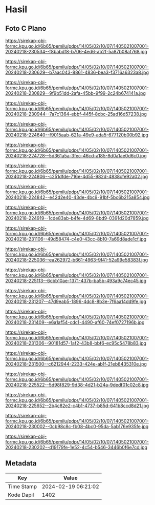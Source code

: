 # Hasil

## Foto C Plano

https://sirekap-obj-formc.kpu.go.id/6b65/pemilu/pdpr/14/05/02/10/07/1405021007001-20240218-230534--f8babdf8-b706-4ed6-ab2f-5a87b08af768.jpg

https://sirekap-obj-formc.kpu.go.id/6b65/pemilu/pdpr/14/05/02/10/07/1405021007001-20240218-230629--b7aac043-8861-4836-bea3-f3716a6323a8.jpg

https://sirekap-obj-formc.kpu.go.id/6b65/pemilu/pdpr/14/05/02/10/07/1405021007001-20240218-230829--9f9b51dd-2afa-45bb-9f99-2c24b674141a.jpg

https://sirekap-obj-formc.kpu.go.id/6b65/pemilu/pdpr/14/05/02/10/07/1405021007001-20240218-230944--7a7c1364-ebbf-445f-8cbc-25ad16d57238.jpg

https://sirekap-obj-formc.kpu.go.id/6b65/pemilu/pdpr/14/05/02/10/07/1405021007001-20240218-224640--f9015aab-621a-49e9-ada5-677120b00b92.jpg

https://sirekap-obj-formc.kpu.go.id/6b65/pemilu/pdpr/14/05/02/10/07/1405021007001-20240218-224728--5d361a5a-3fec-46cd-a185-8d0a1ae0d6c0.jpg

https://sirekap-obj-formc.kpu.go.id/6b65/pemilu/pdpr/14/05/02/10/07/1405021007001-20240218-224806--c251dfde-716e-4d55-982d-4838cfe92a02.jpg

https://sirekap-obj-formc.kpu.go.id/6b65/pemilu/pdpr/14/05/02/10/07/1405021007001-20240218-224842--e42d2e40-43de-4bc9-91bf-5bc6b215a854.jpg

https://sirekap-obj-formc.kpu.go.id/6b65/pemilu/pdpr/14/05/02/10/07/1405021007001-20240218-224919--1cde83ab-b4fe-4d69-8bd9-0391d20d7859.jpg

https://sirekap-obj-formc.kpu.go.id/6b65/pemilu/pdpr/14/05/02/10/07/1405021007001-20240218-231106--49d58474-c4e0-43cc-8b10-7a69d8ade1cf.jpg

https://sirekap-obj-formc.kpu.go.id/6b65/pemilu/pdpr/14/05/02/10/07/1405021007001-20240218-225036--ea262972-b661-4963-9f41-52a99e58383f.jpg

https://sirekap-obj-formc.kpu.go.id/6b65/pemilu/pdpr/14/05/02/10/07/1405021007001-20240218-225113--6cbb10ae-1371-437b-ba5b-493a9c74ec45.jpg

https://sirekap-obj-formc.kpu.go.id/6b65/pemilu/pdpr/14/05/02/10/07/1405021007001-20240218-231207--47d9eab5-1896-4dc8-8b3e-7f6aa14dd9fe.jpg

https://sirekap-obj-formc.kpu.go.id/6b65/pemilu/pdpr/14/05/02/10/07/1405021007001-20240218-231409--e6a1af54-cdc1-4490-af60-74ef0727196b.jpg

https://sirekap-obj-formc.kpu.go.id/6b65/pemilu/pdpr/14/05/02/10/07/1405021007001-20240218-231306--90181d57-1af2-43b8-bbf6-ec95c5478b83.jpg

https://sirekap-obj-formc.kpu.go.id/6b65/pemilu/pdpr/14/05/02/10/07/1405021007001-20240218-231500--c6212944-2233-424e-ab1f-21eb8435310e.jpg

https://sirekap-obj-formc.kpu.go.id/6b65/pemilu/pdpr/14/05/02/10/07/1405021007001-20240218-225522--5d98f829-9d38-4d21-b24a-9dedf01c02c8.jpg

https://sirekap-obj-formc.kpu.go.id/6b65/pemilu/pdpr/14/05/02/10/07/1405021007001-20240218-225652--2b4c82e2-c4b1-4737-b85d-641b8ccd8d21.jpg

https://sirekap-obj-formc.kpu.go.id/6b65/pemilu/pdpr/14/05/02/10/07/1405021007001-20240218-230002--0cb98c8c-fb08-4bc0-95da-5ab176e935fe.jpg

https://sirekap-obj-formc.kpu.go.id/6b65/pemilu/pdpr/14/05/02/10/07/1405021007001-20240218-230202--d19179fe-1e52-4c54-b546-3446b0f6e7cd.jpg


## Metadata

| Key        | Value               |
| ---------- | ------------------- |
| Time Stamp | 2024-02-19 06:21:02 |
| Kode Dapil | 1402                |



